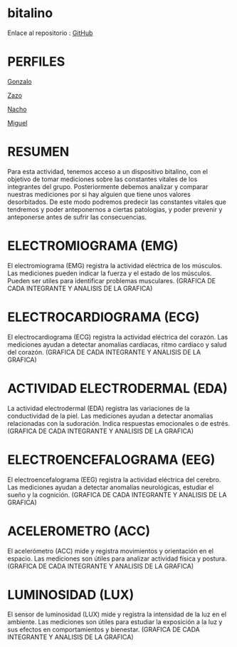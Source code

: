# bitalino

Enlace al repositorio : [GitHub](https://github.com/jzazooro/bitalino.git)

# PERFILES

[Gonzalo](https://github.com/GonzaloGmv)

[Zazo](https://github.com/jzazooro)

[Nacho](https://github.com/Nachopedrero)

[Miguel](https://github.com/MiguelGG03)

# RESUMEN
Para esta actividad, tenemos acceso a un dispositivo bitalino, con el objetivo de tomar mediciones sobre las constantes vitales de los integrantes del grupo.
Posteriormente debemos analizar y comparar nuestras mediciones por si hay alguien que tiene unos valores desorbitados. De este modo podremos predecir 
las constantes vitales que tendremos y poder anteponernos a ciertas patologias, y poder prevenir y anteponerse antes de sufrir las consecuencias.

# ELECTROMIOGRAMA (EMG)
El electromiograma (EMG) registra la actividad eléctrica de los músculos. Las mediciones pueden indicar la fuerza y el estado de los músculos. 
Pueden ser utiles para identificar problemas musculares.
(GRAFICA DE CADA INTEGRANTE Y ANALISIS DE LA GRAFICA)

# ELECTROCARDIOGRAMA (ECG)
El electrocardiograma (ECG) registra la actividad eléctrica del corazón. Las mediciones ayudan a detectar anomalías cardíacas, ritmo cardíaco y salud del corazón.
(GRAFICA DE CADA INTEGRANTE Y ANALISIS DE LA GRAFICA)

# ACTIVIDAD ELECTRODERMAL (EDA)
La actividad electrodermal (EDA) registra las variaciones de la conductividad de la piel. Las mediciones ayudan a detectar anomalias relacionadas con la sudoración. 
Indica respuestas emocionales o de estrés.
(GRAFICA DE CADA INTEGRANTE Y ANALISIS DE LA GRAFICA)

# ELECTROENCEFALOGRAMA (EEG)

El electroencefalograma (EEG) registra la actividad eléctrica del cerebro. Las mediciones ayudan a detectar anomalías neurológicas, estudiar el sueño y la cognición.
(GRAFICA DE CADA INTEGRANTE Y ANALISIS DE LA GRAFICA)

# ACELEROMETRO (ACC)
El acelerómetro (ACC) mide y registra movimientos y orientación en el espacio. Las mediciones son útiles para analizar actividad física y postura.
(GRAFICA DE CADA INTEGRANTE Y ANALISIS DE LA GRAFICA)

# LUMINOSIDAD (LUX)
El sensor de luminosidad (LUX) mide y registra la intensidad de la luz en el ambiente. Las mediciones son útiles para estudiar la exposición a la luz y sus efectos en comportamientos y bienestar.
(GRAFICA DE CADA INTEGRANTE Y ANALISIS DE LA GRAFICA)
